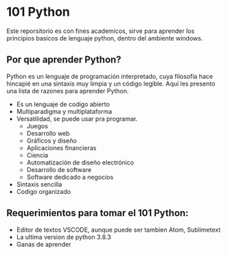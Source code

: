 # 101 Python

Este reporsitorio es con fines academicos, sirve para aprender los principios basicos de lenguaje python, dentro del ambiente windows.

## Por que aprender Python?

Python es un lenguaje de programación interpretado, cuya filosofía hace hincapié en una sintaxis muy limpia y un código legible. Aquí les presento una lista de razones para aprender Python.


* Es un lenguaje de codigo abierto
* Multiparadigma y multiplataforma
* Versatilidad, se puede usar pra programar.
  * Juegos
  * Desarrollo web
  * Gráficos y diseño
  * Aplicaciones financieras
  * Ciencia
  * Automatización de diseño electrónico
  * Desarrollo de software
  * Software dedicado a negocios
* Sintaxis sencilla
* Codigo organizado

## Requerimientos para tomar el 101 Python:

* Editor de textos VSCODE, aunque puede ser tambien Atom, Sublimetext
* La ultima version de python 3.8.3
* Ganas de aprender

